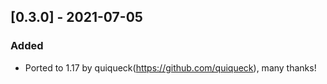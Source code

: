 ## [0.3.0] - 2021-07-05

### Added

- Ported to 1.17 by quiqueck(https://github.com/quiqueck), many thanks!
